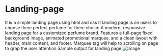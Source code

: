 # Landing-page
It is a simple landing page using html and css
It landing page is on users to choose there perfect perfume for there choice 
A modern, responsive landing page for a customized perfume brand. Features a full-page fixed background image, animated promotional marquee, and a clean layout with header, main content, and footer.
Marquee tag will help to scrolling on page to grap the user attention 
Sample output for landing page
![Image](https://github.com/user-attachments/assets/3f873f22-f62d-4e9e-8a03-4b98abbb32ea)



